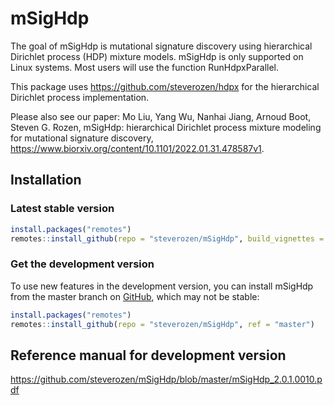 
# mSigHdp
  
The goal of mSigHdp is mutational signature discovery using 
hierarchical Dirichlet process (HDP) mixture models. mSigHdp
is only supported on Linux systems. Most users
will use the function RunHdpxParallel.

This package uses https://github.com/steverozen/hdpx for the
hierarchical Dirichlet process implementation.

Please also see our paper: 
Mo Liu, Yang Wu, Nanhai Jiang, Arnoud Boot, Steven G. Rozen,
mSigHdp: hierarchical Dirichlet process mixture modeling 
for mutational signature discovery, 
https://www.biorxiv.org/content/10.1101/2022.01.31.478587v1.


## Installation

### Latest stable version

``` r
install.packages("remotes")
remotes::install_github(repo = "steverozen/mSigHdp", build_vignettes = T)
```

### Get the development version

To use new features in the development version, you can install mSigHdp
from the master branch on [GitHub](https://github.com/), which may not
be stable:

``` r
install.packages("remotes")
remotes::install_github(repo = "steverozen/mSigHdp", ref = "master")
```

## Reference manual for development version

<https://github.com/steverozen/mSigHdp/blob/master/mSigHdp_2.0.1.0010.pdf>

